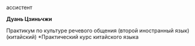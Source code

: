 ассистент



**Дуань Цзиньчжи**

Практикум по культуре речевого общения (второй иностранный язык) (китайский)
	*Практический курс китайского языка